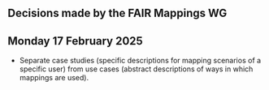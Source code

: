 ## Decisions made by the FAIR Mappings WG

## Monday 17 February 2025

- Separate case studies (specific descriptions for mapping scenarios of a specific user) from use cases (abstract descriptions of ways in which mappings are used).
